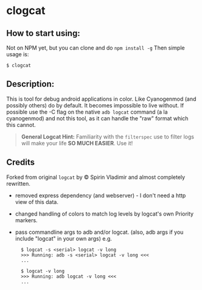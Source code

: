 # clogcat #

## How to start using:

  Not on NPM yet, but you can clone and do `npm install -g`
  Then simple usage is:

    $ clogcat

## Description:

 This is tool for debug android applications in color. Like Cyanogenmod (and possibly others)
 do by default. It becomes impossible to live without. If possible use the -C flag on the
 native `adb logcat` command (a la cyanogenmod) and not this tool, as it can handle the "raw"
 format which this cannot.

 > **General Logcat Hint:** Familiarity with the `filterspec` use to filter logs will make your life **SO MUCH EASIER**. Use it!

## Credits

Forked from original `logcat` by &copy; Spirin Vladimir and almost completely rewritten.

- removed express dependency (and webserver) - I don't need a http view of this data.
- changed handling of colors to match log levels by logcat's own Priority markers.
- pass commandline args to adb and/or logcat. (also, adb args if you include "logcat" in your own args)
    e.g.

        $ logcat -s <serial> logcat -v long
        >>> Running: adb -s <serial> logcat -v long <<<
        ...

        $ logcat -v long
        >>> Running: adb logcat -v long <<<
        ...